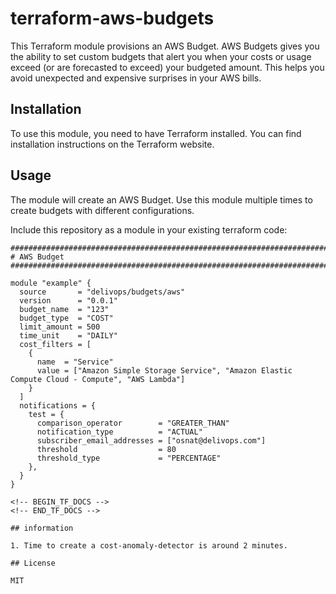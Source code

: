 # terraform-aws-budgets

This Terraform module provisions an AWS Budget.
AWS Budgets gives you the ability to set custom budgets that alert you when your costs or usage exceed (or are forecasted to exceed) your budgeted amount. This helps you avoid unexpected and expensive surprises in your AWS bills.

## Installation

To use this module, you need to have Terraform installed. You can find installation instructions on the Terraform website.

## Usage

The module will create an AWS Budget.
Use this module multiple times to create budgets with different configurations.

Include this repository as a module in your existing terraform code:

```hcl
################################################################################
# AWS Budget
################################################################################

module "example" {
  source       = "delivops/budgets/aws"
  version      = "0.0.1"
  budget_name  = "123"
  budget_type  = "COST"
  limit_amount = 500
  time_unit    = "DAILY"
  cost_filters = [
    {
      name  = "Service"
      value = ["Amazon Simple Storage Service", "Amazon Elastic Compute Cloud - Compute", "AWS Lambda"]
    }
  ]
  notifications = {
    test = {
      comparison_operator        = "GREATER_THAN"
      notification_type          = "ACTUAL"
      subscriber_email_addresses = ["osnat@delivops.com"]
      threshold                  = 80
      threshold_type             = "PERCENTAGE"
    },
  }
}

<!-- BEGIN_TF_DOCS -->
<!-- END_TF_DOCS -->

## information

1. Time to create a cost-anomaly-detector is around 2 minutes.

## License

MIT
```
